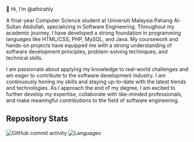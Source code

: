 👋 Hi, I’m @athirahly

A final-year Computer Science student at Universiti Malaysia Pahang Al-Sultan Abdullah, specializing in Software Engineering. Throughout my academic journey, I have developed a strong foundation in programming languages like HTML/CSS, PHP, MySQL, and Java. My coursework and hands-on projects have equipped me with a strong understanding of software development principles, problem-solving techniques, and technical skills.

I am passionate about applying my knowledge to real-world challenges and am eager to contribute to the software development industry. I am continuously honing my skills and staying up-to-date with the latest trends and technologies. As I approach the end of my degree, I am excited to further develop my expertise, collaborate with like-minded professionals, and make meaningful contributions to the field of software engineering.

## Repository Stats

![GitHub commit activity](https://img.shields.io/github/commit-activity/y/athirahly/repository)
![Languages](https://img.shields.io/github/languages/top/athirahly/repository)

